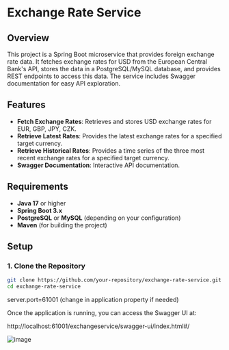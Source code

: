 # Exchange Rate Service

## Overview

This project is a Spring Boot microservice that provides foreign exchange rate data. It fetches exchange rates for USD from the European Central Bank's API, stores the data in a PostgreSQL/MySQL database, and provides REST endpoints to access this data. The service includes Swagger documentation for easy API exploration.

## Features

- **Fetch Exchange Rates**: Retrieves and stores USD exchange rates for EUR, GBP, JPY, CZK.
- **Retrieve Latest Rates**: Provides the latest exchange rates for a specified target currency.
- **Retrieve Historical Rates**: Provides a time series of the three most recent exchange rates for a specified target currency.
- **Swagger Documentation**: Interactive API documentation.

## Requirements

- **Java 17** or higher
- **Spring Boot 3.x**
- **PostgreSQL** or **MySQL** (depending on your configuration)
- **Maven** (for building the project)


## Setup

### 1. Clone the Repository

```bash
git clone https://github.com/your-repository/exchange-rate-service.git
cd exchange-rate-service
```


server.port=61001 (change in application property if needed)

Once the application is running, you can access the Swagger UI at:

http://localhost:61001/exchangeservice/swagger-ui/index.html#/

![image](https://github.com/user-attachments/assets/d2b04df0-2ebe-41ed-81b2-fcb1b3f79c26)

